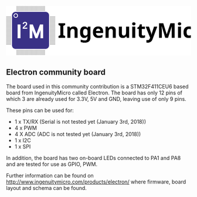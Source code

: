 <img src="https://github.com/nanoframework/nf-Community-Targets/blob/master/CMSIS-OS/ChibiOS/I2M_ELECTRON_NF/resources/IngenuityMicro_Logo.svg?sanitize=true">

## Electron community board ##

The board used in this community contribution is a STM32F411CEU6 based board from IngenuityMicro called Electron. The board has only 12 pins of which 3 are already used for 3.3V, 5V and GND, leaving use of only 9 pins.

These pins can be used for:

- 1 x TX/RX (Serial is not tested yet (January 3rd, 2018))
- 4 x PWM
- 4 X ADC (ADC is not tested yet (January 3rd, 2018))
- 1 x I2C
- 1 x SPI

In addition, the board has two on-board LEDs connected to PA1 and PA8 and are tested for use as GPIO, PWM.

Further information can be found on http://www.ingenuitymicro.com/products/electron/ where firmware, board layout and schema can be found.
